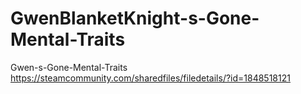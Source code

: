 # GwenBlanketKnight-s-Gone-Mental-Traits
Gwen-s-Gone-Mental-Traits
https://steamcommunity.com/sharedfiles/filedetails/?id=1848518121
